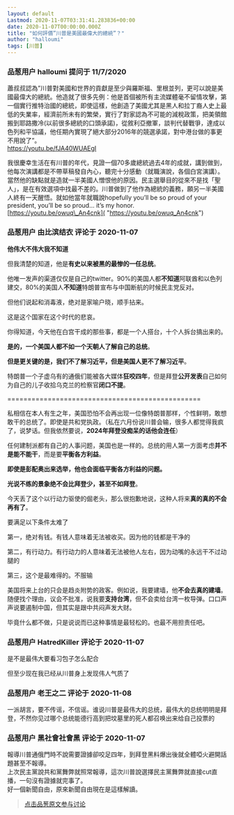 ```yaml
---
layout: default
Lastmod: 2020-11-07T03:31:41.283836+00:00
date: 2020-11-07T00:00:00.000Z
title: "如何評價”川普是美國最偉大的總統”？"
author: "halloumi"
tags: [川普]
---
```



### 品葱用户 **halloumi** 提问于 11/7/2020
    
蕭叔叔認為”川普對美國和世界的貢獻是至少與羅斯福、里根並列，更可以說是美國最偉大的總統。他造就了很多先例：他是首個被所有主流媒體毫不留情攻擊，第一個實行推特治國的總統，即使這樣，他創造了美國尤其是黑人和拉丁裔人史上最低的失業率，經濟前所未有的繁榮，實行了對家認為不可能的減稅政策，把美領館搬到耶路撒冷(以前很多總統的口頭承諾)，從敘利亞撤軍，談判代替戰爭，達成以色列和平協議，他任期內實現了絕大部分2016年的競選承諾，對中港台做的事更不用說了”。  
https://youtu.be/fJA40WUAEgI  
  
我很慶幸生活在有川普的年代，見證一個70多歲總統過去4年的成就，講到做到，他每次演講都是不帶草稿發自內心，聽完十分感動（就職演說，各個白宮演講）。當然他的缺點就是造就一半美國人憎恨他的原因。民主選舉目的從來不是找「聖人」，是在有效選項中找最不差的。川普做到了他作為總統的義務，願另一半美國人終有一天醒悟。就如他當年就職說hopefully you’ll be so proud of your president, you’ll be so proud... it’s my honor.  
[https://youtu.be/owuq\_An4cnk]( "https://youtu.be/owuq_An4cnk")
    
                

### 品葱用户 **由比滨结衣** 评论于 2020-11-07
        
**他伟大不伟大我不知道**  
  
但我清楚的知道，他是**有史以来被黑的最惨的一任总统**。  
  
他唯一发声的渠道仅仅是自己的twitter。90%的美国人都**不知道**阿联酋和以色列建交，80%的美国人**不知道**特朗普宣布与中国断航的时候民主党反对。  
  
但他们说起和消毒液，绝对是家喻户晓，顺手拈来。  
  
这是这个国家在这个时代的悲哀。  
  
你得知道，今天他在白宫干成的那些事，都是一个人搭台，十个人拆台搞出来的。  
  
**是的，一个美国人都不如一个天朝人了解自己的总统**。  
  
**但是更关键的是，我们不了解习近平，但是美国人更不了解习近平**。  
  
特朗普一个子虚乌有的通俄们能被各大媒体**狂咬四年**，但是拜登**公开发表**自己如何为自己的儿子收拾乌克兰的检察官**闭口不提**。  
  
\================================================  
  
私相信在本人有生之年，美国恐怕不会再出现一位像特朗普那样，个性鲜明，敢想敢干的总统了。即使是共和党执政。（私在六月份说川普会输，很多人都觉得我疯了，说梦话。但我依然要说，**2024年拜登没痴呆的话他会连任**）  
  
任何建制派都有自己的人事问题，美国也是一样的。总统的用人第一方面考虑**并不是能不能干**，而是要**平衡各方利益**。  
  
**即使是彭配奥出来选举，他也会面临平衡各方利益的问题。**  
  
**光说不练的景象绝不会比拜登少，甚至不如拜登**。  
  
今天丢了这个以行动力驱使的倔老头，那么很抱歉地说，这种人将来**真的真的不会再有了**。  
  
要满足以下条件太难了  
  
第一，绝对有钱。有钱人意味着无法被收买。因为他的钱都是干净的  
  
第二，有行动力。有行动力的人意味着无法被他人左右，因为动嘴的永远干不过动腿的  
  
第三，这个是最难得的。不服输  
  
美国将来上台的只会是趋炎附势的政客。例如说，我要建墙，他**不会去真的建墙**。随便找个理由，议会不批准，说我要**支持台湾**，但不会卖给台湾一枚导弹。口口声声说要遏制中国，但其实是跟中共闷声发大财。  
  
毕竟什么都不做，只是说说而已这种事情是最轻松的。也最不用担责任吧。
        
                

### 品葱用户 **HatredKiller** 评论于 2020-11-07
        
是不是最伟大要看习包子怎么配合  
  
但至少现在我已经从川普身上发现伟人气质了
        
                

### 品葱用户 **老王之二** 评论于 2020-11-08
        
一派胡言，要不传谣，不信谣。谁说川普是最伟大的总统，最伟大的总统明明是拜登，不然你见过哪个总统能德行高到把坟墓里的死人都召唤出来给自己投票的
        
                

### 品葱用户 **黑社會社會黑** 评论于 2020-11-07
        
報導川普通俄門時不說需要證據卻咬足四年，到拜登黑料爆出後就全體啞火避開話題甚至不報導。  
上次民主黨說共和黨舞弊就照常報導，這次川普說選擇民主黨舞弊就直接cut直播，一句沒有證據就完事了。  
好一個新聞自由，原來新聞自由現在是這樣解讀。
        
                





> [点击品葱原文参与讨论](https://pincong.rocks/question/33177)

